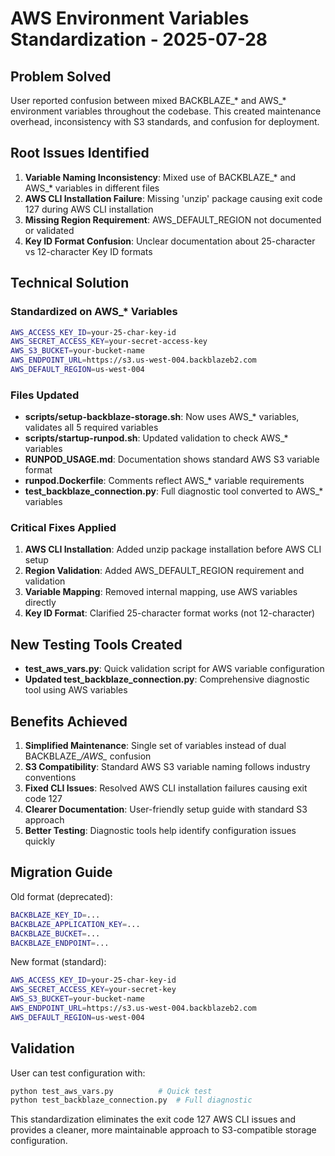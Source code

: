# AWS Environment Variables Standardization - 2025-07-28

## Problem Solved
User reported confusion between mixed BACKBLAZE_* and AWS_* environment variables throughout the codebase. This created maintenance overhead, inconsistency with S3 standards, and confusion for deployment.

## Root Issues Identified
1. **Variable Naming Inconsistency**: Mixed use of BACKBLAZE_* and AWS_* variables in different files
2. **AWS CLI Installation Failure**: Missing 'unzip' package causing exit code 127 during AWS CLI installation
3. **Missing Region Requirement**: AWS_DEFAULT_REGION not documented or validated
4. **Key ID Format Confusion**: Unclear documentation about 25-character vs 12-character Key ID formats

## Technical Solution
### Standardized on AWS_* Variables
```bash
AWS_ACCESS_KEY_ID=your-25-char-key-id
AWS_SECRET_ACCESS_KEY=your-secret-access-key  
AWS_S3_BUCKET=your-bucket-name
AWS_ENDPOINT_URL=https://s3.us-west-004.backblazeb2.com
AWS_DEFAULT_REGION=us-west-004
```

### Files Updated
- **scripts/setup-backblaze-storage.sh**: Now uses AWS_* variables, validates all 5 required variables
- **scripts/startup-runpod.sh**: Updated validation to check AWS_* variables
- **RUNPOD_USAGE.md**: Documentation shows standard AWS S3 variable format
- **runpod.Dockerfile**: Comments reflect AWS_* variable requirements
- **test_backblaze_connection.py**: Full diagnostic tool converted to AWS_* variables

### Critical Fixes Applied
1. **AWS CLI Installation**: Added unzip package installation before AWS CLI setup
2. **Region Validation**: Added AWS_DEFAULT_REGION requirement and validation
3. **Variable Mapping**: Removed internal mapping, use AWS variables directly
4. **Key ID Format**: Clarified 25-character format works (not 12-character)

## New Testing Tools Created
- **test_aws_vars.py**: Quick validation script for AWS variable configuration
- **Updated test_backblaze_connection.py**: Comprehensive diagnostic tool using AWS variables

## Benefits Achieved
1. **Simplified Maintenance**: Single set of variables instead of dual BACKBLAZE_*/AWS_* confusion
2. **S3 Compatibility**: Standard AWS S3 variable naming follows industry conventions
3. **Fixed CLI Issues**: Resolved AWS CLI installation failures causing exit code 127
4. **Clearer Documentation**: User-friendly setup guide with standard S3 approach
5. **Better Testing**: Diagnostic tools help identify configuration issues quickly

## Migration Guide
Old format (deprecated):
```bash
BACKBLAZE_KEY_ID=...
BACKBLAZE_APPLICATION_KEY=...
BACKBLAZE_BUCKET=...
BACKBLAZE_ENDPOINT=...
```

New format (standard):
```bash
AWS_ACCESS_KEY_ID=your-25-char-key-id
AWS_SECRET_ACCESS_KEY=your-secret-key
AWS_S3_BUCKET=your-bucket-name  
AWS_ENDPOINT_URL=https://s3.us-west-004.backblazeb2.com
AWS_DEFAULT_REGION=us-west-004
```

## Validation
User can test configuration with:
```bash
python test_aws_vars.py          # Quick test
python test_backblaze_connection.py  # Full diagnostic
```

This standardization eliminates the exit code 127 AWS CLI issues and provides a cleaner, more maintainable approach to S3-compatible storage configuration.